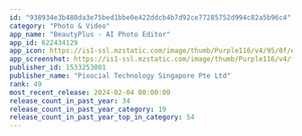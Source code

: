 ```yaml
---
id: "938934e3b480da3e75bed1bbe0e422ddcb4b7d92ce77285752d994c82a5b96c4"
category: "Photo & Video"
app_name: "BeautyPlus - AI Photo Editor"
app_id: 622434129
app_icon: https://is1-ssl.mzstatic.com/image/thumb/Purple116/v4/95/0f/e3/950fe344-b322-468d-a087-103930428755/AppIcon-0-0-1x_U007emarketing-0-5-0-0-85-220.png/1024x1024bb.png
app_screenshot: https://is1-ssl.mzstatic.com/image/thumb/Purple116/v4/f4/84/78/f4847809-4f54-fa94-dcef-08b0dfffc883/29cb8c43-bd4e-4efe-9cba-e801ef67601d_EN__U81ea_U62cd_2688_U7684_U526f_U672c2.jpg/1242x2688bb.png
publisher_id: 1533253001
publisher_name: "Pixocial Technology Singapore Pte Ltd"
rank: 49
most_recent_release: 2024-02-04 00:00:00
release_count_in_past_year: 34
release_count_in_past_year_category: 19
release_count_in_past_year_top_in_category: 54
---
```

